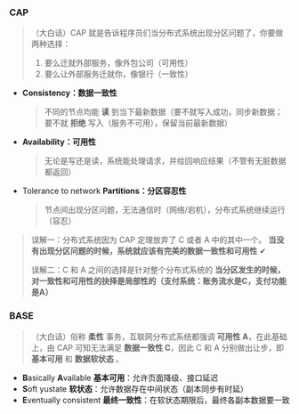 ### CAP

> （大白话）CAP 就是告诉程序员们当分布式系统出现分区问题了，你要做两种选择：
>
> 1. 要么迁就外部服务，像外包公司（可用性）
> 2. 要么让外部服务迁就你，像银行（一致性）

+ **Consistency：数据一致性**

  > 不同的节点均能 **读** 到当下最新数据（要不就写入成功，同步新数据；要不就 **拒绝** 写入（服务不可用），保留当前最新数据）

+ **Availability：可用性**

  > 无论是写还是读，系统能处理请求，并给回响应结果（不管有无脏数据都返回）

+ Tolerance to network **Partitions：分区容忍性**

  > 节点间出现分区问题，无法通信时（网络/宕机），分布式系统继续运行（容忍）

> 误解一：分布式系统因为 CAP 定理放弃了 C 或者 A 中的其中一个。
> 			   **当没有出现分区问题的时候，系统就应该有完美的数据一致性和可用性** ✔
>
> 误解二：C 和 A 之间的选择是针对整个分布式系统的
>               **当分区发生的时候，对一致性和可用性的抉择是局部性的（支付系统：账务流水是C，支付功能是A）**



### BASE

> （大白话）俗称 **柔性** 事务，互联网分布式系统都强调 **可用性 A**，在此基础上，由 CAP 可知无法满足 **数据一致性 C**，因此 C 和 A 分别做出让步，即 **基本可用** 和 **数据软状态** 。

+ **B**asically **A**vailable **基本可用**：允许页面降级、接口延迟
+ **S**oft yustate **软状态**：允许数据存在中间状态（副本同步有时延）
+ **E**ventually consistent **最终一致性**：在软状态期限后，最终各副本数据要一致